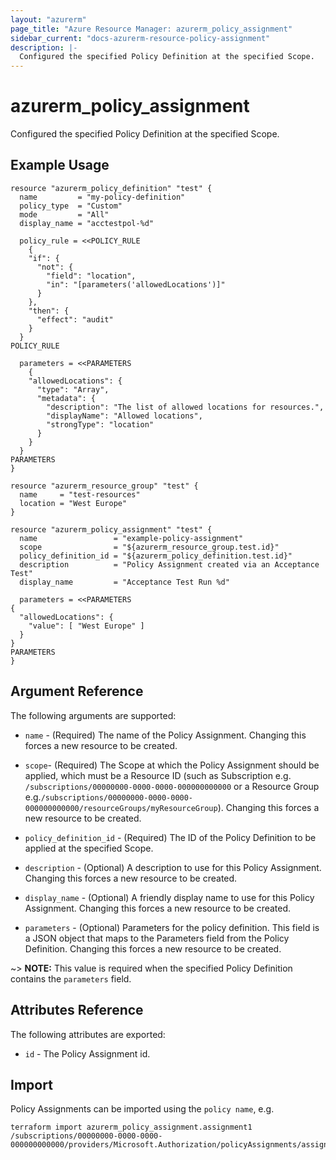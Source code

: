 ```yaml
---
layout: "azurerm"
page_title: "Azure Resource Manager: azurerm_policy_assignment"
sidebar_current: "docs-azurerm-resource-policy-assignment"
description: |-
  Configured the specified Policy Definition at the specified Scope.
---
```


# azurerm_policy_assignment

Configured the specified Policy Definition at the specified Scope.

## Example Usage

```hcl
resource "azurerm_policy_definition" "test" {
  name         = "my-policy-definition"
  policy_type  = "Custom"
  mode         = "All"
  display_name = "acctestpol-%d"

  policy_rule = <<POLICY_RULE
	{
    "if": {
      "not": {
        "field": "location",
        "in": "[parameters('allowedLocations')]"
      }
    },
    "then": {
      "effect": "audit"
    }
  }
POLICY_RULE

  parameters = <<PARAMETERS
	{
    "allowedLocations": {
      "type": "Array",
      "metadata": {
        "description": "The list of allowed locations for resources.",
        "displayName": "Allowed locations",
        "strongType": "location"
      }
    }
  }
PARAMETERS
}

resource "azurerm_resource_group" "test" {
  name     = "test-resources"
  location = "West Europe"
}

resource "azurerm_policy_assignment" "test" {
  name                 = "example-policy-assignment"
  scope                = "${azurerm_resource_group.test.id}"
  policy_definition_id = "${azurerm_policy_definition.test.id}"
  description          = "Policy Assignment created via an Acceptance Test"
  display_name         = "Acceptance Test Run %d"

  parameters = <<PARAMETERS
{
  "allowedLocations": {
    "value": [ "West Europe" ]
  }
}
PARAMETERS
}
```

## Argument Reference

The following arguments are supported:

* `name` - (Required) The name of the Policy Assignment. Changing this forces a new resource to be created.

* `scope`- (Required) The Scope at which the Policy Assignment should be applied, which must be a Resource ID (such as Subscription e.g. `/subscriptions/00000000-0000-0000-000000000000` or a Resource Group e.g.`/subscriptions/00000000-0000-0000-000000000000/resourceGroups/myResourceGroup`). Changing this forces a new resource to be created.

* `policy_definition_id` - (Required) The ID of the Policy Definition to be applied at the specified Scope.

* `description` - (Optional) A description to use for this Policy Assignment. Changing this forces a new resource to be created.

* `display_name` - (Optional) A friendly display name to use for this Policy Assignment. Changing this forces a new resource to be created.

* `parameters` - (Optional) Parameters for the policy definition. This field is a JSON object that maps to the Parameters field from the Policy Definition. Changing this forces a new resource to be created.

~> **NOTE:** This value is required when the specified Policy Definition contains the `parameters` field.

## Attributes Reference

The following attributes are exported:

* `id` - The Policy Assignment id.

## Import

Policy Assignments can be imported using the `policy name`, e.g.

```shell
terraform import azurerm_policy_assignment.assignment1  /subscriptions/00000000-0000-0000-000000000000/providers/Microsoft.Authorization/policyAssignments/assignment1
```
